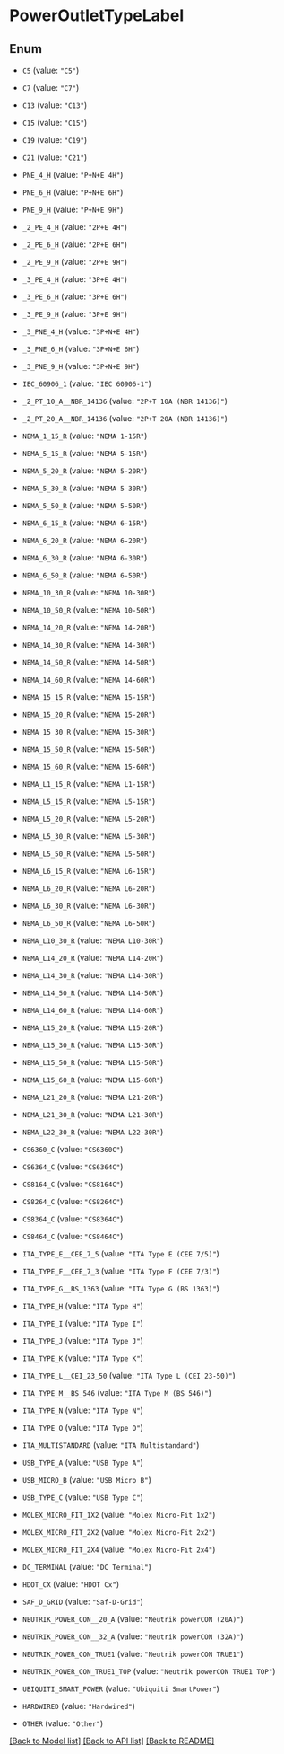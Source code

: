 # PowerOutletTypeLabel

## Enum


* `C5` (value: `"C5"`)

* `C7` (value: `"C7"`)

* `C13` (value: `"C13"`)

* `C15` (value: `"C15"`)

* `C19` (value: `"C19"`)

* `C21` (value: `"C21"`)

* `PNE_4_H` (value: `"P+N+E 4H"`)

* `PNE_6_H` (value: `"P+N+E 6H"`)

* `PNE_9_H` (value: `"P+N+E 9H"`)

* `_2_PE_4_H` (value: `"2P+E 4H"`)

* `_2_PE_6_H` (value: `"2P+E 6H"`)

* `_2_PE_9_H` (value: `"2P+E 9H"`)

* `_3_PE_4_H` (value: `"3P+E 4H"`)

* `_3_PE_6_H` (value: `"3P+E 6H"`)

* `_3_PE_9_H` (value: `"3P+E 9H"`)

* `_3_PNE_4_H` (value: `"3P+N+E 4H"`)

* `_3_PNE_6_H` (value: `"3P+N+E 6H"`)

* `_3_PNE_9_H` (value: `"3P+N+E 9H"`)

* `IEC_60906_1` (value: `"IEC 60906-1"`)

* `_2_PT_10_A__NBR_14136` (value: `"2P+T 10A (NBR 14136)"`)

* `_2_PT_20_A__NBR_14136` (value: `"2P+T 20A (NBR 14136)"`)

* `NEMA_1_15_R` (value: `"NEMA 1-15R"`)

* `NEMA_5_15_R` (value: `"NEMA 5-15R"`)

* `NEMA_5_20_R` (value: `"NEMA 5-20R"`)

* `NEMA_5_30_R` (value: `"NEMA 5-30R"`)

* `NEMA_5_50_R` (value: `"NEMA 5-50R"`)

* `NEMA_6_15_R` (value: `"NEMA 6-15R"`)

* `NEMA_6_20_R` (value: `"NEMA 6-20R"`)

* `NEMA_6_30_R` (value: `"NEMA 6-30R"`)

* `NEMA_6_50_R` (value: `"NEMA 6-50R"`)

* `NEMA_10_30_R` (value: `"NEMA 10-30R"`)

* `NEMA_10_50_R` (value: `"NEMA 10-50R"`)

* `NEMA_14_20_R` (value: `"NEMA 14-20R"`)

* `NEMA_14_30_R` (value: `"NEMA 14-30R"`)

* `NEMA_14_50_R` (value: `"NEMA 14-50R"`)

* `NEMA_14_60_R` (value: `"NEMA 14-60R"`)

* `NEMA_15_15_R` (value: `"NEMA 15-15R"`)

* `NEMA_15_20_R` (value: `"NEMA 15-20R"`)

* `NEMA_15_30_R` (value: `"NEMA 15-30R"`)

* `NEMA_15_50_R` (value: `"NEMA 15-50R"`)

* `NEMA_15_60_R` (value: `"NEMA 15-60R"`)

* `NEMA_L1_15_R` (value: `"NEMA L1-15R"`)

* `NEMA_L5_15_R` (value: `"NEMA L5-15R"`)

* `NEMA_L5_20_R` (value: `"NEMA L5-20R"`)

* `NEMA_L5_30_R` (value: `"NEMA L5-30R"`)

* `NEMA_L5_50_R` (value: `"NEMA L5-50R"`)

* `NEMA_L6_15_R` (value: `"NEMA L6-15R"`)

* `NEMA_L6_20_R` (value: `"NEMA L6-20R"`)

* `NEMA_L6_30_R` (value: `"NEMA L6-30R"`)

* `NEMA_L6_50_R` (value: `"NEMA L6-50R"`)

* `NEMA_L10_30_R` (value: `"NEMA L10-30R"`)

* `NEMA_L14_20_R` (value: `"NEMA L14-20R"`)

* `NEMA_L14_30_R` (value: `"NEMA L14-30R"`)

* `NEMA_L14_50_R` (value: `"NEMA L14-50R"`)

* `NEMA_L14_60_R` (value: `"NEMA L14-60R"`)

* `NEMA_L15_20_R` (value: `"NEMA L15-20R"`)

* `NEMA_L15_30_R` (value: `"NEMA L15-30R"`)

* `NEMA_L15_50_R` (value: `"NEMA L15-50R"`)

* `NEMA_L15_60_R` (value: `"NEMA L15-60R"`)

* `NEMA_L21_20_R` (value: `"NEMA L21-20R"`)

* `NEMA_L21_30_R` (value: `"NEMA L21-30R"`)

* `NEMA_L22_30_R` (value: `"NEMA L22-30R"`)

* `CS6360_C` (value: `"CS6360C"`)

* `CS6364_C` (value: `"CS6364C"`)

* `CS8164_C` (value: `"CS8164C"`)

* `CS8264_C` (value: `"CS8264C"`)

* `CS8364_C` (value: `"CS8364C"`)

* `CS8464_C` (value: `"CS8464C"`)

* `ITA_TYPE_E__CEE_7_5` (value: `"ITA Type E (CEE 7/5)"`)

* `ITA_TYPE_F__CEE_7_3` (value: `"ITA Type F (CEE 7/3)"`)

* `ITA_TYPE_G__BS_1363` (value: `"ITA Type G (BS 1363)"`)

* `ITA_TYPE_H` (value: `"ITA Type H"`)

* `ITA_TYPE_I` (value: `"ITA Type I"`)

* `ITA_TYPE_J` (value: `"ITA Type J"`)

* `ITA_TYPE_K` (value: `"ITA Type K"`)

* `ITA_TYPE_L__CEI_23_50` (value: `"ITA Type L (CEI 23-50)"`)

* `ITA_TYPE_M__BS_546` (value: `"ITA Type M (BS 546)"`)

* `ITA_TYPE_N` (value: `"ITA Type N"`)

* `ITA_TYPE_O` (value: `"ITA Type O"`)

* `ITA_MULTISTANDARD` (value: `"ITA Multistandard"`)

* `USB_TYPE_A` (value: `"USB Type A"`)

* `USB_MICRO_B` (value: `"USB Micro B"`)

* `USB_TYPE_C` (value: `"USB Type C"`)

* `MOLEX_MICRO_FIT_1X2` (value: `"Molex Micro-Fit 1x2"`)

* `MOLEX_MICRO_FIT_2X2` (value: `"Molex Micro-Fit 2x2"`)

* `MOLEX_MICRO_FIT_2X4` (value: `"Molex Micro-Fit 2x4"`)

* `DC_TERMINAL` (value: `"DC Terminal"`)

* `HDOT_CX` (value: `"HDOT Cx"`)

* `SAF_D_GRID` (value: `"Saf-D-Grid"`)

* `NEUTRIK_POWER_CON__20_A` (value: `"Neutrik powerCON (20A)"`)

* `NEUTRIK_POWER_CON__32_A` (value: `"Neutrik powerCON (32A)"`)

* `NEUTRIK_POWER_CON_TRUE1` (value: `"Neutrik powerCON TRUE1"`)

* `NEUTRIK_POWER_CON_TRUE1_TOP` (value: `"Neutrik powerCON TRUE1 TOP"`)

* `UBIQUITI_SMART_POWER` (value: `"Ubiquiti SmartPower"`)

* `HARDWIRED` (value: `"Hardwired"`)

* `OTHER` (value: `"Other"`)


[[Back to Model list]](../README.md#documentation-for-models) [[Back to API list]](../README.md#documentation-for-api-endpoints) [[Back to README]](../README.md)


